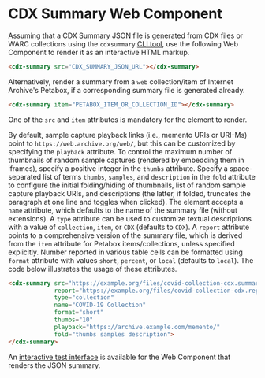 # CDX Summary Web Component

Assuming that a CDX Summary JSON file is generated from CDX files or WARC collections using the `cdxsummary` [CLI tool](https://github.com/internetarchive/cdx-summary), use the following Web Component to render it as an interactive HTML markup.

```html
<cdx-summary src="CDX_SUMMARY_JSON_URL"></cdx-summary>
```

Alternatively, render a summary from a `web` collection/item of Internet Archive's Petabox, if a corresponding summary file is generated already.

```html
<cdx-summary item="PETABOX_ITEM_OR_COLLECTION_ID"></cdx-summary>
```

One of the `src` and `item` attributes is mandatory for the element to render.

By default, sample capture playback links (i.e., memento URIs or URI-Ms) point to `https://web.archive.org/web/`, but this can be customized by specifying the `playback` attribute.
To control the maximum number of thumbnails of random sample captures (rendered by embedding them in iframes), specify a positive integer in the `thumbs` attribute.
Specify a space-separated list of terms `thumbs`, `samples`, and `description` in the `fold` attribute to configure the initial folding/hiding of thumbnails, list of random sample capture playback URIs, and descriptions (the latter, if folded, truncates the paragraph at one line and toggles when clicked).
The element accepts a `name` attribute, which defaults to the name of the summary file (without extensions).
A `type` attribute can be used to customize textual descriptions with a value of `collection`, `item`, or `CDX` (defaults to `CDX`).
A `report` attribute points to a comprehensive version of the summary file, which is derived from the `item` attribute for Petabox items/collections, unless specified explicitly.
Number reported in various table cells can be formatted using `format` attribute with values `short`, `percent`, or `local` (defaults to `local`).
The code below illustrates the usage of these attributes.

```html
<cdx-summary src="https://example.org/files/covid-collection-cdx.summary.json"
             report="https://example.org/files/covid-collection-cdx.report.json.gz"
             type="collection"
             name="COVID-19 Collection"
             format="short"
             thumbs="10"
             playback="https://archive.example.com/memento/"
             fold="thumbs samples description">
</cdx-summary>
```

An [interactive test interface](https://internetarchive.github.io/cdx-summary/webcomponent/) is available for the Web Component that renders the JSON summary.
